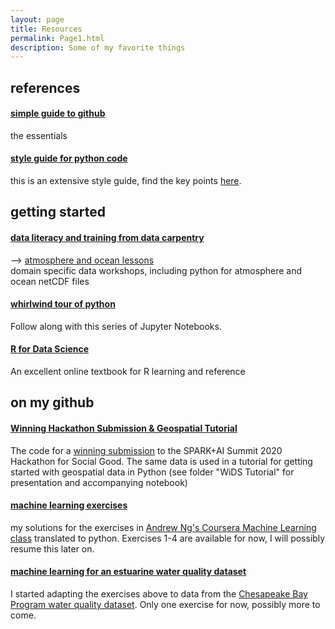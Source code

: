 ```yaml
---
layout: page
title: Resources
permalink: Page1.html
description: Some of my favorite things
---
```


## references
#### <a href="https://rogerdudler.github.io/git-guide/" target="_blank">simple guide to github</a> 
the essentials 
<br> 
#### <a href="https://www.python.org/dev/peps/pep-0008/" target="_blank">style guide for python code</a> 
this is an extensive style guide, find the key points <a href="https://docs.python.org/3/tutorial/controlflow.html#intermezzo-coding-style" target="_blank">here</a>.
<br> 

## getting started
#### <a href="https://datacarpentry.org/" target="_blank">data literacy and training from data carpentry</a> 
--> <a href="https://carpentrieslab.github.io/python-aos-lesson/" target="_blank">atmosphere and ocean lessons</a>
<br> domain specific data workshops, including python for atmosphere and ocean netCDF files
<br> 
#### [whirlwind tour of python](https://nbviewer.jupyter.org/github/jakevdp/WhirlwindTourOfPython/tree/master/)
Follow along with this series of Jupyter Notebooks. 
#### [R for Data Science](https://r4ds.had.co.nz/index.html)
An excellent online textbook for R learning and reference 

## on my github 
#### <a href="https://github.com/oceanspace/DatabricksHackathon" target="_blank">Winning Hackathon Submission & Geospatial Tutorial</a>
The code for a [winning submission](https://data-teams-unite.devpost.com/project-gallery) to the SPARK+AI Summit 2020 Hackathon for Social Good. The same data is used in a tutorial for getting started with geospatial data in Python (see folder "WiDS Tutorial" for presentation and accompanying notebook) 
<br>
#### <a href="https://github.com/oceanspace/coursera-machine-learning-exercises" target="_blank">machine learning exercises</a>
my solutions for the exercises in <a href="https://www.coursera.org/learn/machine-learning" target="_blank">Andrew Ng's Coursera Machine Learning class</a> translated to python. Exercises 1-4 are available for now, I will possibly resume this later on. 
<br>
#### <a href="https://github.com/oceanspace/Chesapeake-Bay-machine-learning-tutorial" target="_blank">machine learning for an estuarine water quality dataset</a> 
I started adapting the exercises above to data from the <a href="https://www.chesapeakebay.net/what/downloads/cbp_water_quality_database_1984_present" target="_blank">
Chesapeake Bay Program water quality dataset</a>. Only one exercise for now, possibly more to come.
